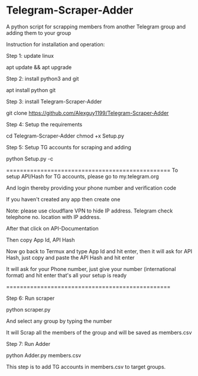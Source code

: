 # Telegram-Scraper-Adder
A python script for scrapping members from another Telegram group and adding them to your group

Instruction for installation and operation:

Step 1: update linux

apt update && apt upgrade

Step 2:  install python3 and git

apt install python git

Step 3:  install Telegram-Scraper-Adder

git clone https://github.com/Alexguy1199/Telegram-Scraper-Adder

Step 4: Setup the requirements

cd Telegram-Scraper-Adder
chmod +x Setup.py

Step 5: Setup TG accounts for scraping and adding

python Setup.py -c

================================================
To setup API/Hash for TG accounts, please go to my.telegram.org

And login thereby providing your phone number and verification code

If you haven't created any app then create one

Note: please use cloudflare VPN to hide IP address. Telegram check telephone no. location with IP address.

After that click on API-Documentation

Then copy App Id, API Hash

Now go back to Termux and type App Id and hit enter, then it will ask for API Hash, just copy and paste the API Hash and hit enter

It will ask for your Phone number, just give your number (international format) and hit enter that's all your setup is ready

================================================

Step 6: Run scraper

python scraper.py

And select any group by typing the number

It will Scrap all the members of the group and will be saved as members.csv

Step 7: Run Adder

python Adder.py members.csv

This step is to add TG accounts in members.csv to target groups.
